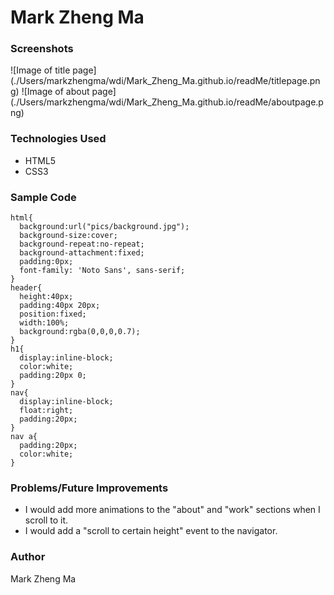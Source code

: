 # Mark Zheng Ma

### Screenshots

![Image of title page]
(./Users/markzhengma/wdi/Mark_Zheng_Ma.github.io/readMe/titlepage.png)
![Image of about page]
(./Users/markzhengma/wdi/Mark_Zheng_Ma.github.io/readMe/aboutpage.png)

### Technologies Used

* HTML5
* CSS3

### Sample Code

````CSS3
html{
  background:url("pics/background.jpg");
  background-size:cover;
  background-repeat:no-repeat;
  background-attachment:fixed;
  padding:0px;
  font-family: 'Noto Sans', sans-serif;
}
header{
  height:40px;
  padding:40px 20px;
  position:fixed;
  width:100%;
  background:rgba(0,0,0,0.7);
}
h1{
  display:inline-block;
  color:white;
  padding:20px 0;
}
nav{
  display:inline-block;
  float:right;
  padding:20px;
}
nav a{
  padding:20px;
  color:white;
}
````

### Problems/Future Improvements

* I would add more animations to the "about" and "work" sections
 when I scroll to it.
* I would add a "scroll to certain height" event to the navigator.

### Author

Mark Zheng Ma

